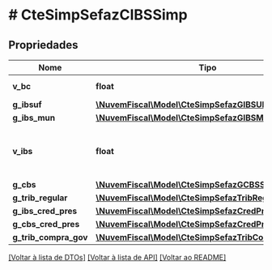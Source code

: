 # # CteSimpSefazCIBSSimp

## Propriedades

Nome | Tipo | Descrição | Comentários
------------ | ------------- | ------------- | -------------
**v_bc** | **float** | Valor do BC. |
**g_ibsuf** | [**\NuvemFiscal\Model\CteSimpSefazGIBSUFSimp**](CteSimpSefazGIBSUFSimp.md) |  |
**g_ibs_mun** | [**\NuvemFiscal\Model\CteSimpSefazGIBSMunSimp**](CteSimpSefazGIBSMunSimp.md) |  |
**v_ibs** | **float** | Valor do IBS (soma de vIBSUF e vIBSMun). |
**g_cbs** | [**\NuvemFiscal\Model\CteSimpSefazGCBSSimp**](CteSimpSefazGCBSSimp.md) |  |
**g_trib_regular** | [**\NuvemFiscal\Model\CteSimpSefazTribRegularSimp**](CteSimpSefazTribRegularSimp.md) |  | [optional]
**g_ibs_cred_pres** | [**\NuvemFiscal\Model\CteSimpSefazCredPresSimp**](CteSimpSefazCredPresSimp.md) |  | [optional]
**g_cbs_cred_pres** | [**\NuvemFiscal\Model\CteSimpSefazCredPresSimp**](CteSimpSefazCredPresSimp.md) |  | [optional]
**g_trib_compra_gov** | [**\NuvemFiscal\Model\CteSimpSefazTribCompraGovSimp**](CteSimpSefazTribCompraGovSimp.md) |  | [optional]

[[Voltar à lista de DTOs]](../../README.md#models) [[Voltar à lista de API]](../../README.md#endpoints) [[Voltar ao README]](../../README.md)
